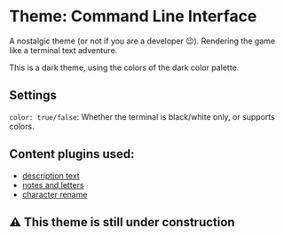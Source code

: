 # Theme: Command Line Interface

A nostalgic theme (or not if you are a developer 😉). Rendering the game like a terminal text adventure.

This is a dark theme, using the colors of the dark color palette.

## Settings

`color: true/false`: Whether the terminal is black/white only, or supports colors.

## Content plugins used:

- [description text](https://github.com/matthijsgroen/point-n-click/tree/main/content-plugins/content-description-text)
- [notes and letters](https://github.com/matthijsgroen/point-n-click/tree/main/content-plugins/content-note-letter)
- [character rename](https://github.com/matthijsgroen/point-n-click/tree/main/content-plugins/content-rename)

## ⚠️ This theme is still under construction
